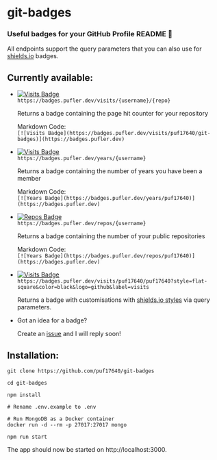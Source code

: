 # git-badges

### Useful badges for your GitHub Profile README 🎉

All endpoints support the query parameters that you can also use for [shields.io](https://shields.io) badges.

## Currently available:

- [![Visits Badge](https://badges.pufler.dev/visits/puf17640/git-badges)](https://badges.pufler.dev) <br>
  `https://badges.pufler.dev/visits/{username}/{repo}`
  
  Returns a badge containing the page hit counter for your repository
  
  Markdown Code: <br>`[![Visits Badge](https://badges.pufler.dev/visits/puf17640/git-badges)](https://badges.pufler.dev)`

- [![Visits Badge](https://badges.pufler.dev/years/puf17640)](https://badges.pufler.dev) <br>
  `https://badges.pufler.dev/years/{username}`
  
  Returns a badge containing the number of years you have been a member
  
  Markdown Code: <br>`[![Years Badge](https://badges.pufler.dev/years/puf17640)](https://badges.pufler.dev)`

- [![Repos Badge](https://badges.pufler.dev/repos/puf17640)](https://badges.pufler.dev) <br>
  `https://badges.pufler.dev/repos/{username}`
  
  Returns a badge containing the number of your public repositories
  
  Markdown Code: <br>`[![Years Badge](https://badges.pufler.dev/repos/puf17640)](https://badges.pufler.dev)`
  
- [![Visits Badge](https://badges.pufler.dev/visits/puf17640/puf17640?style=flat-square&color=black&logo=github&label=visits)](https://badges.pufler.dev) <br>
  `https://badges.pufler.dev/visits/puf17640/puf17640?style=flat-square&color=black&logo=github&label=visits`
  
  Returns a badge with customisations with [shields.io styles](https://shields.io/#styles) via query parameters.
  
- Got an idea for a badge? 

  Create an [issue](https://github.com/puf17640/git-badges/issues/new) and I will reply soon!

## Installation:
```
git clone https://github.com/puf17640/git-badges

cd git-badges

npm install

# Rename .env.example to .env

# Run MongoDB as a Docker container 
docker run -d --rm -p 27017:27017 mongo

npm run start
```

The app should now be started on http://localhost:3000.
